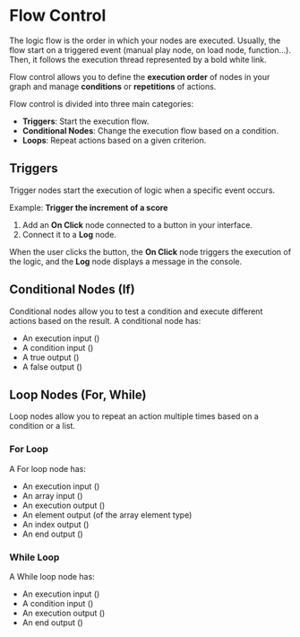 <script setup lang="ts">
import {LogicType} from "@luna-park/logicnodes";
import {graphLogLog} from "/assets/examples/graphLogLog.ts";
import {graphIf} from "/assets/examples/graphIf.ts";
import {graphFor} from "/assets/examples/graphFor.ts";
</script>

# Flow Control

The logic flow is the order in which your nodes are executed. Usually, the flow start on a triggered event (manual play node, on load node, function...). Then, it follows the execution thread represented by a bold white link.

<DExampleEditor :graph="graphLogLog" editor-id="graph-log-log" animation :zoomLevel="1"/>

Flow control allows you to define the **execution order** of nodes in your graph and manage **conditions** or **repetitions** of actions.

Flow control is divided into three main categories:
- **Triggers**: Start the execution flow.
- **Conditional Nodes**: Change the execution flow based on a condition.
- **Loops**: Repeat actions based on a given criterion.

## Triggers

Trigger nodes start the execution of logic when a specific event occurs.

Example: **Trigger the increment of a score**

1. Add an **On Click** node connected to a button in your interface.
2. Connect it to a **Log** node.

When the user clicks the button, the **On Click** node triggers the execution of the logic, and the **Log** node displays a message in the console.

## Conditional Nodes (If)

Conditional nodes allow you to test a condition and execute different actions based on the result.
A conditional node has:
- An execution input (<DSchemaType :schema="LogicType.exec()" />)
- A condition input (<DSchemaType :schema="LogicType.boolean()" />)
- A true output (<DSchemaType :schema="LogicType.exec()" />)
- A false output (<DSchemaType :schema="LogicType.exec()" />)


<DExampleEditor :graph="graphIf" editor-id="graph-if" animation :zoomLevel="1"/>

## Loop Nodes (For, While)

Loop nodes allow you to repeat an action multiple times based on a condition or a list.

### For Loop

A For loop node has:
- An execution input (<DSchemaType :schema="LogicType.exec()" />)
- An array input (<DSchemaType :schema="LogicType.array(LogicType.unknown())" />)
- An execution output (<DSchemaType :schema="LogicType.exec()" />)
- An element output (of the array element type)
- An index output (<DSchemaType :schema="LogicType.number()" />)
- An end output (<DSchemaType :schema="LogicType.exec()" />)

<DExampleEditor :graph="graphFor" editor-id="graph-for" animation :zoomLevel="1"/>

### While Loop

A While loop node has:
- An execution input (<DSchemaType :schema="LogicType.exec()" />)
- A condition input (<DSchemaType :schema="LogicType.boolean()" />)
- An execution output (<DSchemaType :schema="LogicType.exec()" />)
- An end output (<DSchemaType :schema="LogicType.exec()" />)

